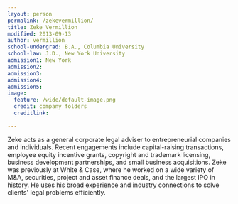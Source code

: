 ```yaml
---
layout: person
permalink: /zekevermillion/
title: Zeke Vermillion
modified: 2013-09-13
author: vermillion
school-undergrad: B.A., Columbia University
school-law: J.D., New York University
admission1: New York
admission2: 
admission3: 
admission4:
admission5: 
image:
  feature: /wide/default-image.png
  credit: company folders
  creditlink: 

---
```



Zeke acts as a general corporate legal adviser to entrepreneurial companies and individuals. Recent engagements include capital-raising transactions, employee equity incentive grants, copyright and trademark licensing, business development partnerships, and small business acquisitions. Zeke was previously at White & Case, where he worked on a wide variety of M&A, securities, project and asset finance deals, and the largest IPO in history. He uses his broad experience and industry connections to solve clients' legal problems efficiently.


<!-- 
<div class="sixcols">
<p><strong>Admissions</strong></p>
<p>New York State</p>
</div>

<div class="sixcols">
<p><strong>Education</strong></p>
<p>B.A., Columbia College, Columbia University</p>
<p>J.D., New York University Law School</p>
</div>
 -->
